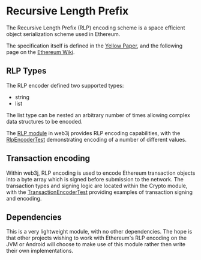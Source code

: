 Recursive Length Prefix
=======================

The Recursive Length Prefix (RLP) encoding scheme is a space efficient object serialization scheme used in Ethereum.

The specification itself is defined in the [Yellow Paper](http://gavwood.com/paper.pdf), and the following page on the
[Ethereum Wiki](https://github.com/ethereum/wiki/wiki/RLP).

RLP Types
---------

The RLP encoder defined two supported types:

-   string
-   list

The list type can be nested an arbitrary number of times allowing
complex data structures to be encoded.

The [RLP module](https://github.com/web3j/web3j/tree/master/rlp) in web3j provides RLP encoding capabilities, with the [RlpEncoderTest](https://github.com/web3j/web3j/blob/master/rlp/src/test/java/org/web3j/rlp/RlpEncoderTest.java) demonstrating encoding of a number of different values.

Transaction encoding
--------------------

Within web3j, RLP encoding is used to encode Ethereum transaction objects into a byte array which is signed before submission to the network. The transaction types and signing logic are located within the Crypto module, with the [TransactionEncoderTest](https://github.com/web3j/web3j/blob/master/crypto/src/test/java/org/web3j/crypto/TransactionEncoderTest.java) providing examples of transaction signing and encoding.

Dependencies
------------

This is a very lightweight module, with no other dependencies. The hope is that other projects wishing to work with Ethereum's RLP encoding on the JVM or Android will choose to make use of this module rather then write their own implementations.
